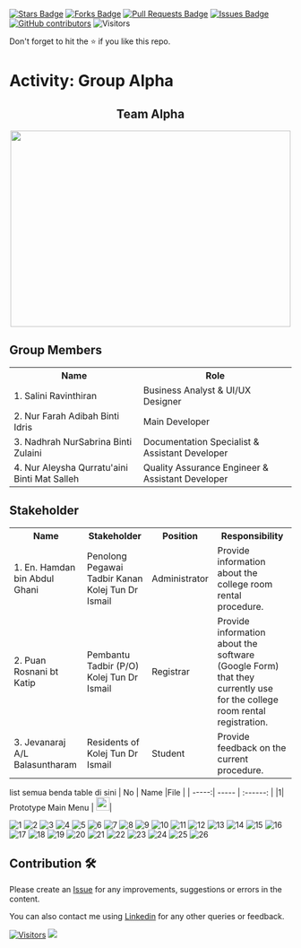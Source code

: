
<a href="https://github.com/drshahizan/software-engineering/stargazers"><img src="https://img.shields.io/github/stars/drshahizan/software-engineering" alt="Stars Badge"/></a>
<a href="https://github.com/drshahizan/software-engineering/network/members"><img src="https://img.shields.io/github/forks/drshahizan/software-engineering" alt="Forks Badge"/></a>
<a href="https://github.com/drshahizan/software-engineering/pulls"><img src="https://img.shields.io/github/issues-pr/drshahizan/software-engineering" alt="Pull Requests Badge"/></a>
<a href="https://github.com/drshahizan/software-engineering/issues"><img src="https://img.shields.io/github/issues/drshahizan/software-engineering" alt="Issues Badge"/></a>
<a href="https://github.com/drshahizan/software-engineering/graphs/contributors"><img alt="GitHub contributors" src="https://img.shields.io/github/contributors/drshahizan/software-engineering?color=2b9348"></a>
![Visitors](https://api.visitorbadge.io/api/visitors?path=https%3A%2F%2Fgithub.com%2Fdrshahizan%2Fsoftware-engineering&labelColor=%23d9e3f0&countColor=%23697689&style=flat)


Don't forget to hit the :star: if you like this repo.

# Activity: Group Alpha

<div id="header" align="center">
  <h2>Team Alpha</h2>
  <img src="https://user-images.githubusercontent.com/128160553/240615112-ad98b302-8925-4fd5-a384-5041335f1785.jpg" width="500" height="350"/>
</div>

## Group Members
<table>
  <tr>
    <th>Name</th>
    <th>Role</th>
  </tr>
  <tr>
    <td>1. Salini Ravinthiran </td>
    <td> Business Analyst & UI/UX Designer </td>
  </tr>
  <tr>
    <td>2. Nur Farah Adibah Binti Idris </td>
    <td> Main Developer </td>
  </tr>
    <tr>
    <td>3. Nadhrah NurSabrina Binti Zulaini </td>
    <td> Documentation Specialist & Assistant Developer </td>
  </tr>
    <tr>
    <td>4. Nur Aleysha Qurratu'aini Binti Mat Salleh </td>
    <td> Quality Assurance Engineer & Assistant Developer </td>
  </tr>
</table>

## Stakeholder
<table>
  <tr>
    <th>Name</th>
    <th>Stakeholder</th>
    <th>Position</th>
    <th>Responsibility</th>
  </tr>
  <tr>
    <td>1. En. Hamdan bin Abdul Ghani</td>
    <td>Penolong Pegawai Tadbir Kanan Kolej Tun Dr Ismail</td>
    <td>Administrator</td>
    <td>Provide information about the college room rental procedure.</td>
  </tr>
    <tr>
    <td>2. Puan Rosnani bt Katip</td>
    <td>Pembantu Tadbir (P/O) Kolej Tun Dr Ismail</td>
    <td>Registrar</td>
    <td>Provide information about the software (Google Form) that they currently use for the college room rental registration.</td>
  </tr>
    <tr>
    <td>3. Jevanaraj A/L Balasuntharam </td>
    <td>Residents of Kolej Tun Dr Ismail</td>
    <td>Student</td>
    <td>Provide feedback on the current procedure.</td>
  </tr>
</table>

list semua benda table di sini
| No | Name |File | 
| -----:| ----- | :------: | 
|1| Prototype Main Menu | <a href="https://www.figma.com/proto/5xL6W7I4NvNIKzQeaiJYiC/Design?type=design&node-id=145-84&scaling=scale-down&page-id=0%3A1&starting-point-node-id=145%3A84&show-proto-sidebar=1" ><img src="https://upload.wikimedia.org/wikipedia/commons/thumb/3/33/Figma-logo.svg/1667px-Figma-logo.svg.png" width="24px" height="24px" ></a>|

![1](https://github.com/drshahizan/software-engineering/blob/main/project/project/sec02/alpha/KTDI%20ROOM%20RENTAL%20SYSTEM/1.png)
![2](https://github.com/drshahizan/software-engineering/blob/main/project/project/sec02/alpha/KTDI%20ROOM%20RENTAL%20SYSTEM/2.png)
![3](https://github.com/drshahizan/software-engineering/blob/main/project/project/sec02/alpha/KTDI%20ROOM%20RENTAL%20SYSTEM/3.png)
![4](https://github.com/drshahizan/software-engineering/blob/main/project/project/sec02/alpha/KTDI%20ROOM%20RENTAL%20SYSTEM/4.png)
![5](https://github.com/drshahizan/software-engineering/blob/main/project/project/sec02/alpha/KTDI%20ROOM%20RENTAL%20SYSTEM/5.png)
![6](https://github.com/drshahizan/software-engineering/blob/main/project/project/sec02/alpha/KTDI%20ROOM%20RENTAL%20SYSTEM/6.png)
![7](https://github.com/drshahizan/software-engineering/blob/main/project/project/sec02/alpha/KTDI%20ROOM%20RENTAL%20SYSTEM/7.png)
![8](https://github.com/drshahizan/software-engineering/blob/main/project/project/sec02/alpha/KTDI%20ROOM%20RENTAL%20SYSTEM/8.png)
![9](https://github.com/drshahizan/software-engineering/blob/main/project/project/sec02/alpha/KTDI%20ROOM%20RENTAL%20SYSTEM/9.png)
![10](https://github.com/drshahizan/software-engineering/blob/main/project/project/sec02/alpha/KTDI%20ROOM%20RENTAL%20SYSTEM/10.png)
![11](https://github.com/drshahizan/software-engineering/blob/main/project/project/sec02/alpha/KTDI%20ROOM%20RENTAL%20SYSTEM/11.png)
![12](https://github.com/drshahizan/software-engineering/blob/main/project/project/sec02/alpha/KTDI%20ROOM%20RENTAL%20SYSTEM/12.png)
![13](https://github.com/drshahizan/software-engineering/blob/main/project/project/sec02/alpha/KTDI%20ROOM%20RENTAL%20SYSTEM/13.png)
![14](https://github.com/drshahizan/software-engineering/blob/main/project/project/sec02/alpha/KTDI%20ROOM%20RENTAL%20SYSTEM/14.png)
![15](https://github.com/drshahizan/software-engineering/blob/main/project/project/sec02/alpha/KTDI%20ROOM%20RENTAL%20SYSTEM/15.png)
![16](https://github.com/drshahizan/software-engineering/blob/main/project/project/sec02/alpha/KTDI%20ROOM%20RENTAL%20SYSTEM/16.png)
![17](https://github.com/drshahizan/software-engineering/blob/main/project/project/sec02/alpha/KTDI%20ROOM%20RENTAL%20SYSTEM/17.png)
![18](https://github.com/drshahizan/software-engineering/blob/main/project/project/sec02/alpha/KTDI%20ROOM%20RENTAL%20SYSTEM/18.png)
![19](https://github.com/drshahizan/software-engineering/blob/main/project/project/sec02/alpha/KTDI%20ROOM%20RENTAL%20SYSTEM/19.png)
![20](https://github.com/drshahizan/software-engineering/blob/main/project/project/sec02/alpha/KTDI%20ROOM%20RENTAL%20SYSTEM/20.png)
![21](https://github.com/drshahizan/software-engineering/blob/main/project/project/sec02/alpha/KTDI%20ROOM%20RENTAL%20SYSTEM/21.png)
![22](https://github.com/drshahizan/software-engineering/blob/main/project/project/sec02/alpha/KTDI%20ROOM%20RENTAL%20SYSTEM/22.png)
![23](https://github.com/drshahizan/software-engineering/blob/main/project/project/sec02/alpha/KTDI%20ROOM%20RENTAL%20SYSTEM/23.png)
![24](https://github.com/drshahizan/software-engineering/blob/main/project/project/sec02/alpha/KTDI%20ROOM%20RENTAL%20SYSTEM/24.png)
![25](https://github.com/drshahizan/software-engineering/blob/main/project/project/sec02/alpha/KTDI%20ROOM%20RENTAL%20SYSTEM/25.png)
![26](https://github.com/drshahizan/software-engineering/blob/main/project/project/sec02/alpha/KTDI%20ROOM%20RENTAL%20SYSTEM/26.png)

## Contribution 🛠️
Please create an [Issue](https://github.com/drshahizan/software-engineering/issues) for any improvements, suggestions or errors in the content.

You can also contact me using [Linkedin](https://www.linkedin.com/in/drshahizan/) for any other queries or feedback.

[![Visitors](https://api.visitorbadge.io/api/visitors?path=https%3A%2F%2Fgithub.com%2Fdrshahizan&labelColor=%23697689&countColor=%23555555&style=plastic)](https://visitorbadge.io/status?path=https%3A%2F%2Fgithub.com%2Fdrshahizan)
![](https://hit.yhype.me/github/profile?user_id=81284918)


